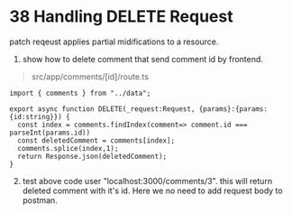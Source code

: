 # 38 Handling DELETE Request   
patch reqeust applies partial midifications to a resource.   

1. show how to delete comment that send comment id by frontend.   
>src/app/comments/[id]/route.ts  
```tsx 
import { comments } from "../data";

export async function DELETE(_request:Request, {params}:{params:{id:string}}) {
  const index = comments.findIndex(comment=> comment.id === parseInt(params.id))
  const deletedComment = comments[index];
  comments.splice(index,1);
  return Response.json(deletedComment);
}
``` 

2. test above code user "localhost:3000/comments/3". this will return deleted comment with it's id. Here we no need to add request body to postman.    
